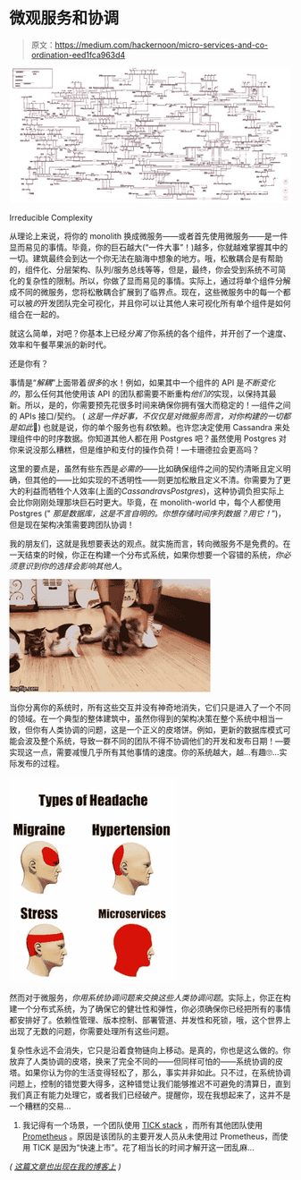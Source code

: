 # 微观服务和协调

> 原文：<https://medium.com/hackernoon/micro-services-and-co-ordination-eed1fca963d4>

![](img/0916014452f5686b33727821e48fff72.png)

Irreducible Complexity

从理论上来说，将你的 monolith 换成微服务——或者首先使用微服务——是一件显而易见的事情。毕竟，你的巨石越大(“一件大事”！)越多，你就越难掌握其中的一切。建筑最终会到达一个你无法在脑海中想象的地方。哦，松散耦合是有帮助的，组件化、分层架构、队列/服务总线等等，但是，最终，你会受到系统不可简化的复杂性的限制。所以，你做了显而易见的事情。实际上，通过将单个组件分解成不同的微服务，您将松散耦合扩展到了临界点。现在，这些微服务中的每一个都可以被*的*开发团队完全可视化，并且你可以让其他人来可视化所有单个组件是如何组合在一起的。

就这么简单，对吧？你基本上已经*分离了*你系统的各个组件，并开创了一个速度、效率和午餐苹果派的新时代。

还是你有？

事情是“*解耦*”上面带着*很多*的水！例如，如果其中一个组件的 API 是*不断变化的*，那么任何其他使用该 API 的团队都需要不断重构*他们的*实现，以保持其最新。所以，是的，你需要预先花很多时间来确保你拥有强大而稳定的！—组件之间的 APIs 接口/契约。
( *这是一件好事，不仅仅是对微服务而言，对你构建的一切都是如此*🙌)
也就是说，你的单个服务也有*软*依赖。也许您决定使用 Cassandra 来处理组件中的时序数据。你知道其他人都在用 Postgres 吧？虽然使用 Postgres 对你来说没那么糟糕，但是维护和支付的操作负荷！—卡珊德拉会更高吗？

这里的要点是，虽然有些东西是*必需的*——比如确保组件之间的契约清晰且定义明确，但其他的——比如实现的不透明性——则更加松散且定义不清。你需要为了更大的利益而牺牲个人效率(上面的*Cassandra*vs*Postgres*)，这种协调负担实际上会比你刚刚处理那块巨石时更大。毕竟，在 monolith-world 中，每个人都使用 Postgres (" *那是数据库，这是不言自明的。你想存储时间序列数据？用它！*”)，但是现在架构决策需要跨团队协调！

我的朋友们，这就是我想要表达的观点。就实施而言，转向微服务不是免费的。在一天结束的时候，你正在构建一个分布式系统，如果你想要一个容错的系统，*你必须意识到你的选择会影响其他人*。

![](img/8ea5bd7be55086b42392fb8052c2bfd8.png)

当你分离你的系统时，所有这些交互并没有神奇地消失，它们只是进入了一个不同的领域。在一个典型的整体建筑中，虽然你得到的架构决策在整个系统中相当一致，但你有人类协调的问题，这是一个正义的皮塔饼。例如，更新的数据库模式可能会波及整个系统，导致一群不同的团队不得不协调他们的开发和发布日期！—要实现这一点，需要减慢几乎所有其他事情的速度。你的系统越大，越…有趣🙄…实际发布的过程。

![](img/31070e753d9b17dd6e26e98d6c114e37.png)

然而对于微服务，*你用系统协调问题来交换这些人类协调问题*。实际上，你正在构建一个分布式系统，为了确保它的健壮性和弹性，你必须确保你已经把所有的事情都安排好了。依赖性管理、版本控制、部署管道、并发性和死锁，哦，这个世界上出现了无数的问题，你需要处理所有这些问题。

复杂性永远不会消失，它只是沿着食物链向上移动。是真的，你也是这么做的。你放弃了人类协调的皮塔，换来了完全不同的——但同样可怕的——系统协调的皮塔。如果你认为你的生活变得轻松了，那么，事实并非如此。只不过，在系统协调问题上，控制的错觉要大得多，这种错觉让我们能够推迟不可避免的清算日，直到我们真正有能力处理它，或者我们已经破产。提醒你，现在我想起来了，这并不是一个糟糕的交易…

1.  我记得有一个场景，一个团队使用 [TICK stack](https://www.influxdata.com/time-series-platform/) ，而所有其他团队使用 [Prometheus](https://prometheus.io) 。原因是该团队的主要开发人员从未使用过 Prometheus，而使用 TICK 是因为“快速上市”。花了相当长的时间才解开这一团乱麻…

*(* [*这篇文章也出现在我的博客上*](https://dieswaytoofast.blogspot.com/2018/10/micro-services-and-co-ordination.html) *)*